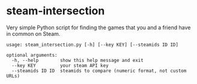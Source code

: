 # steam-intersection
Very simple Python script for finding the games that you and a friend have in common on Steam.

```
usage: steam_intersection.py [-h] [--key KEY] [--steamids ID ID]

optional arguments:
  -h, --help        show this help message and exit
  --key KEY         your steam API key
  --steamids ID ID  steamids to compare (numeric format, not custom URLs)
```
